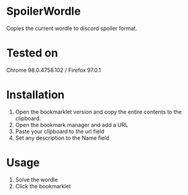 # SpoilerWordle
Copies the current wordle to discord spoiler format.

# Tested on
Chrome 98.0.4758.102 / Firefox 97.0.1

# Installation
1. Open the bookmarklet version and copy the entire contents to the clipboard.
2. Open the bookmark manager and add a URL
3. Paste your clipboard to the url field
4. Set any description to the Name field

# Usage
1. Solve the wordle
2. Click the bookmarklet
